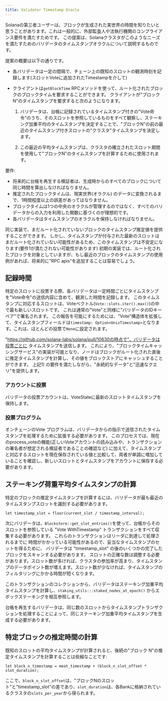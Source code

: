 ```yaml
---
title: Validator Timestamp Oracle
---
```


Solanaの第三者ユーザーは、ブロックが生成された実世界の時間を知りたいと思うことがあります。これは一般的に、外部監査人や法執行機関のコンプライアンス要件を満たすためです。 この提案は、Solanaクラスタがこのようなニーズを満たすためのバリデータのタイムスタンプオラクルについて説明するものです。

提案の概要は以下の通りです。

- 各バリデータは一定の間隔で、チェーン上の既知のスロットの観測時刻を記録します(スロットVoteに追加されたTimestampを介して)
- クライアントは`getBlockTime` RPCメソッドを使って、ルート化されたブロックのブロックタイムを要求することができます。 クライアントが"ブロックN"のタイムスタンプを要求すると次のようになります。

  1. バリデータは、台帳に記録されているタイムスタンプ付きの"Vote命令"のうち、そのスロットを参照しているものをすべて観察し、ステーキング加重平均のタイムスタンプを決定することで、"ブロックN"の前の最近のタイムスタンプ付きスロットの"クラスタ"タイムスタンプを決定します。

  2. この最近の平均タイムスタンプは、クラスタの確立されたスロット期間を使用して"ブロックN"のタイムスタンプを計算するために使用されます。

要件:

- 将来的に台帳を再生する検証者は、生成時からのすべてのブロックについて同じ時間を算出しなければなりません。
- 推定されたブロックタイムは、現実世界(オラクル) のデータに変換されるまで、1時間程度以上の誤差があってはなりません。
- ブロックタイムは1つの中央のオラクルが管理するのではなく、すべてのバリデータからの入力を利用した関数に基づくのが理想的です。
- 各バリデータはタイムスタンプのオラクルを保持しなければなりません。

同じ実装で、まだルート化されていないブロックのタイムスタンプ推定値を提供することができます。 しかし、タイムスタンプが付与された最新のスロットはまだルート化されていない可能性があるため、このタイムスタンプは不安定になります(要件1が満たされない可能性があります) 初期の実装では、ルート化されたブロックを対象としていますが、もし最近のブロックのタイムスタンプの使用例があれば、将来的に"RPC apis"を追加することは容易でしょう。

## 記録時間

特定のスロットに投票する際、各バリデータは一定時間ごとにタイムスタンプを"Vote命令"の送信内容に含めて、観測した時間を記録します。 このタイムスタンプに対応するスロットは、Voteベクトル(`Vote::slots.iter().max()`)の中で最も新しいスロットです。 これは通常の"Vote"と同様に"バリデータのIDキーペア"で署名されます。 この報告を可能にするためには、"Vote"構造体を拡張して、タイムスタンプフィールドは`timestamp: Option<UnixTimestamp>`となります。これは、ほとんどの投票で`None`に設定されます。

"https://github.com/solana-labs/solana/pull/10630の時点で"、バリデータは投票ごとに タイムスタンプを送信します。 これにより、"ブロックタイムキャッシングサービス"の実装が可能となり、ノードはブロックがルート化された直後に推定タイムスタンプを計算し、その値をブロックストアにキャッシュすることができます。 上記1) の要件を満たしながら、"永続的なデータ"と"迅速なクエリ"を提供します。

### アカウントに投票

バリデータの投票アカウントは、VoteStateに最新のスロットタイムスタンプを保持します。

### 投票プログラム

オンチェーンのVote プログラムは、バリデータからの指示で送信されたタイムスタンプを処理するために拡張する必要があります。 このプロセスでは、現在のprocess_voteの機能(正しいVoteアカウントの読み込みや、トランザクションの署名者が想定される検証者であることの確認など) に加えて、タイムスタンプと対応するスロットを現在保存されている値と比較して、両者が単調に増加していることを確認し、新しいスロットとタイムスタンプをアカウントに保存する必要があります。

## ステーキング荷重平均タイムスタンプの計算

特定のブロックの推定タイムスタンプを計算するには、バリデータが最も最近のタイムスタンプスロットを識別する必要があります。

```text
let timestamp_slot = floor(current_slot / timestamp_interval);
```

次にバリデータは、`Blockstore::get_slot_entries()`を使って、台帳からそのスロットを参照している "Vote WithTimestamp" トランザクションをすべて収集する必要があります。 これらのトランザクションはリーダに到達して処理されるまでに 時間がかかっている可能性があるので、妥当なタイムスタンプのセットを得るために、 バリデータは "timestamp_slot" の後のいくつかの完了したブロックをスキャンする必要があります。 スロットの正確な数は調整する必要があります。スロット数が多ければ、クラスタの参加率が高まり、タイムスタンプのデータポイント数が増えます。スロット数が少なければ、タイムスタンプのフィルタリングにかかる時間が短くなります。

このトランザクションのコレクションから、バリデータはステーキング加重平均タイムスタンプを計算し、`staking_utils:::staked_nodes_at_epoch()` からエポックステーキングを相互参照します。

台帳を再生するバリデータは、同じ数のスロットからタイムスタンプトランザクションを処理することによって、同じステーキング加重平均タイムスタンプを生成する必要があります。

## 特定ブロックの推定時間の計算

既知のスロットの平均タイムスタンプが計算されると、後続の"ブロック N"の推定タイムスタンプを計算することは些細なことです:

```text
let block_n_timestamp = meat_timestamp + (block_n_slot_offset * slot_duration);
```

ここで、`block_n_slot_offset`は、"ブロックNのスロット"と"timestamp_slot"の差であり、`slot_duration`は、各Bankに格納されているクラスタの`slots_per_year`から得られます。
